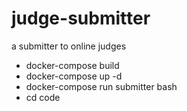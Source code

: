 # judge-submitter
a submitter to online judges

- docker-compose build
- docker-compose up -d
- docker-compose run submitter bash
- cd code

